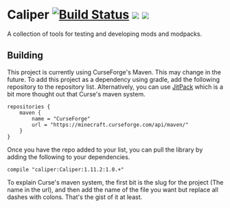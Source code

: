 # Caliper [![Build Status](https://travis-ci.org/NotAModder/Natural-Harvest.svg?branch=master)](https://travis-ci.org/NotAModder/Natural-Harvest) [![](http://cf.way2muchnoise.eu/266824.svg)](https://minecraft.curseforge.com/projects/caliper) [![](http://cf.way2muchnoise.eu/versions/266824.svg)](https://minecraft.curseforge.com/projects/caliper)
A collection of tools for testing and developing mods and modpacks.

## Building
This project is currently using CurseForge's Maven. This may change in the future. To add this project as a dependency using gradle, add the following repository to the repository list. Alternatively, you can use [JitPack](https://jitpack.io/) which is a bit more thought out that Curse's maven system.

```
repositories {
    maven {
        name = "CurseForge"
        url = "https://minecraft.curseforge.com/api/maven/"
    }
}
```

Once you have the repo added to your list, you can pull the library by adding the following to your dependencies. 

```
compile "caliper:Caliper:1.11.2:1.0.+"
```

To explain Curse's maven system, the first bit is the slug for the project (The name in the url), and then add the name of the file you want but replace all dashes with colons. That's the gist of it at least. 
